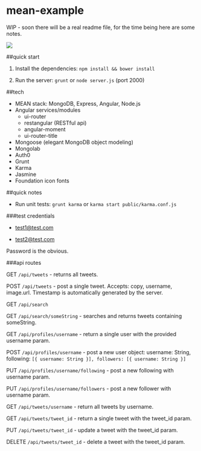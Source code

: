 # mean-example


WIP - soon there will be a real readme file, for the time being here are some notes.

<img src="http://g.recordit.co/Kx3mKhrPrU.gif" />

##quick start

1) Install the dependencies: `npm install && bower install`

2) Run the server: `grunt` or `node server.js` (port 2000)


##tech

- MEAN stack: MongoDB, Express, Angular, Node.js
- Angular services/modules
  - ui-router
  - restangular (RESTful api)
  - angular-moment
  - ui-router-title
- Mongoose (elegant MongoDB object modeling)
- Mongolab
- Auth0
- Grunt
- Karma
- Jasmine
- Foundation icon fonts


##quick notes

- Run unit tests: `grunt karma` or `karma start public/karma.conf.js`

###test credentials

- test1@test.com

- test2@test.com

Password is the obvious.


###api routes

GET    `/api/tweets` - returns all tweets.

POST   `/api/tweets` - post a single tweet. Accepts: copy, username, image.url. Timestamp is automatically generated by the server.


GET    `/api/search`

GET    `/api/search/someString` - searches and returns tweets containing someString.


GET    `/api/profiles/username` - return a single user with the provided username param.

POST   `/api/profiles/username` - post a new user object: username: String, following: `[{ username: String }], followers: [{ username: String }]`

PUT    `/api/profiles/username/following` - post a new following with username param.

PUT    `/api/profiles/username/followers` - post a new follower with username param.



GET    `/api/tweets/username` - return all tweets by username.

GET    `/api/tweets/tweet_id` - return a single tweet with the tweet_id param.

PUT    `/api/tweets/tweet_id` - update a tweet with the tweet_id param.

DELETE `/api/tweets/tweet_id` - delete a tweet with the tweet_id param.



